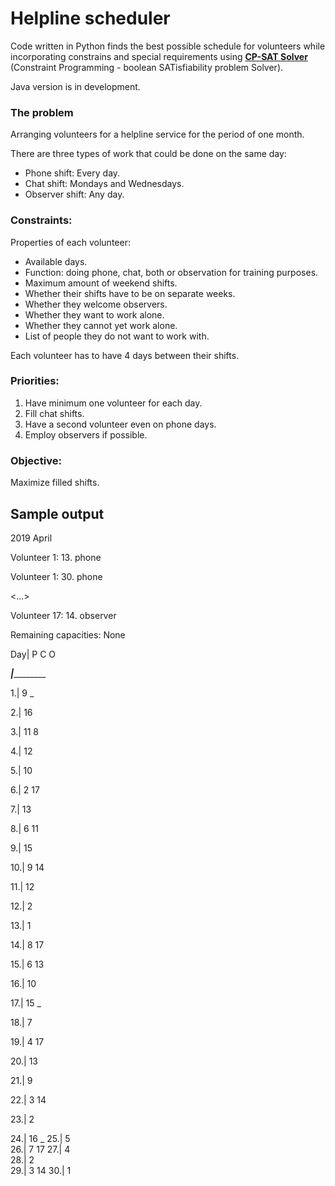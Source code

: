 # Helpline scheduler
Code written in Python finds the best possible schedule for volunteers while incorporating constrains and special requirements using **[CP-SAT Solver](https://developers.google.com/optimization/cp/cp_solver)** (Constraint Programming - boolean SATisfiability problem Solver).

Java version is in development.

### The problem
Arranging volunteers for a helpline service for the period of one month. 

There are three types of work that could be done on the same day:
- Phone shift: Every day.
- Chat shift: Mondays and Wednesdays.
- Observer shift: Any day.

### Constraints:
Properties of each volunteer:
- Available days.
- Function: doing phone, chat, both or observation for training purposes.
- Maximum amount of weekend shifts.
- Whether their shifts have to be on separate weeks.
- Whether they welcome observers.
- Whether they want to work alone.
- Whether they cannot yet work alone.
- List of people they do not want to work with.

Each volunteer has to have 4 days between their shifts.
 
### Priorities:
1. Have minimum one volunteer for each day.
2. Fill chat shifts.
3. Have a second volunteer even on phone days.
4. Employ observers if possible.

### Objective:
 Maximize filled shifts.

</hr>

## Sample output

2019 April 

Volunteer 1: 13. phone

Volunteer 1: 30. phone

<...>

Volunteer 17: 14. observer


Remaining capacities: None

Day|  P  C  O

___|___________

 1.|  9  _ 
 
 2.| 16    
 
 3.| 11  8 
 
 4.| 12    
 
 5.| 10    
 
 6.|  2    17 
 
 7.| 13    
 
 8.|  6 11 
 
 9.| 15    
 
10.|  9 14 

11.| 12    

12.|  2    

13.|  1    

14.|  8    17

15.|  6 13 

16.| 10    

17.| 15  _ 

18.|  7    

19.|  4    17

20.| 13   

21.|  9   

22.|  3 14

23.|  2    

24.| 16  _ 
25.|  5    
26.|  7    17 
27.|  4    
28.|  2    
29.|  3 14 
30.|  1    
